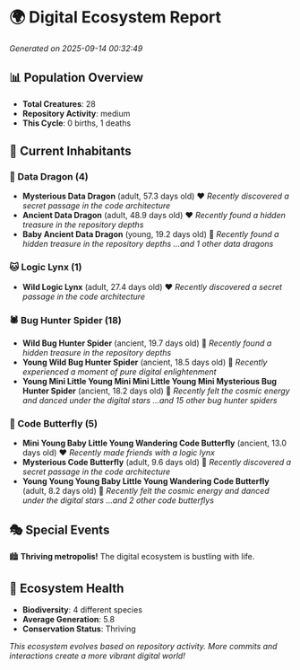 # 🌍 Digital Ecosystem Report
*Generated on 2025-09-14 00:32:49*

## 📊 Population Overview
- **Total Creatures**: 28
- **Repository Activity**: medium
- **This Cycle**: 0 births, 1 deaths

## 👥 Current Inhabitants

### 🐉 Data Dragon (4)
- **Mysterious Data Dragon** (adult, 57.3 days old) ❤️
  *Recently discovered a secret passage in the code architecture*
- **Ancient Data Dragon** (adult, 48.9 days old) ❤️
  *Recently found a hidden treasure in the repository depths*
- **Baby Ancient Data Dragon** (young, 19.2 days old) 💚
  *Recently found a hidden treasure in the repository depths*
  *...and 1 other data dragons*

### 🐱 Logic Lynx (1)
- **Wild Logic Lynx** (adult, 27.4 days old) ❤️
  *Recently discovered a secret passage in the code architecture*

### 🕷️ Bug Hunter Spider (18)
- **Wild Bug Hunter Spider** (ancient, 19.7 days old) 💛
  *Recently found a hidden treasure in the repository depths*
- **Young Wild Bug Hunter Spider** (ancient, 18.5 days old) 💛
  *Recently experienced a moment of pure digital enlightenment*
- **Young Mini Little Young Mini Mini Little Young Mini Mysterious Bug Hunter Spider** (ancient, 18.2 days old) 💛
  *Recently felt the cosmic energy and danced under the digital stars*
  *...and 15 other bug hunter spiders*

### 🦋 Code Butterfly (5)
- **Mini Young Baby Little Young Wandering Code Butterfly** (ancient, 13.0 days old) ❤️
  *Recently made friends with a logic lynx*
- **Mysterious Code Butterfly** (adult, 9.6 days old) 💛
  *Recently discovered a secret passage in the code architecture*
- **Young Young Young Baby Little Young Wandering Code Butterfly** (adult, 8.2 days old) 💚
  *Recently felt the cosmic energy and danced under the digital stars*
  *...and 2 other code butterflys*

## 🎭 Special Events

🏙️ **Thriving metropolis!** The digital ecosystem is bustling with life.

## 🔬 Ecosystem Health
- **Biodiversity**: 4 different species
- **Average Generation**: 5.8
- **Conservation Status**: Thriving

*This ecosystem evolves based on repository activity. More commits and interactions create a more vibrant digital world!*